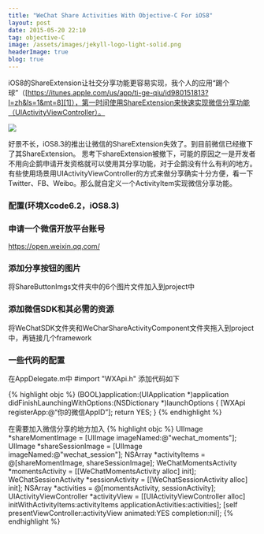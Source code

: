 ```yaml
---
title: "WeChat Share Activities With Objective-C For iOS8"
layout: post
date: 2015-05-20 22:10
tag: objective-C
image: /assets/images/jekyll-logo-light-solid.png
headerImage: true
blog: true
---
```


iOS8的ShareExtension让社交分享功能更容易实现，我个人的应用“踢个球”（[https://itunes.apple.com/us/app/ti-ge-qiu/id980151813?l=zh&ls=1&mt=8][1]），第一时间使用ShareExtension来快速实现微信分享功能（UIActivityViewController）。

![][image-1]
 
好景不长，iOS8.3的推出让微信的ShareExtension失效了。到目前微信已经撤下了其ShareExtension。
思考下shareExtension被撤下，可能的原因之一是开发者不用向企鹅申请开发资格就可以使用其分享功能，对于企鹅没有什么有利的地方。
有些使用场景用UIActivityViewController的方式来做分享确实十分方便，看一下Twitter、FB、Weibo。那么就自定义一个ActivityItem实现微信分享功能。

### 配置(环境Xcode6.2，iOS8.3)
### 申请一个微信开放平台账号
https://open.weixin.qq.com/

### 添加分享按钮的图片
将ShareButtonImgs文件夹中的6个图片文件加入到project中

### 添加微信SDK和其必需的资源
将WeChatSDK文件夹和WeCharShareActivityComponent文件夹拖入到project中，再链接几个framework


### 一些代码的配置
在AppDelegate.m中 #import "WXApi.h" 添加代码如下

{% highlight objc %}
(BOOL)application:(UIApplication *)application
didFinishLaunchingWithOptions:(NSDictionary *)launchOptions {
   [WXApi registerApp:@“你的微信AppID”];
   return YES;
 }
{% endhighlight %}


在需要加入微信分享的地方加入
{% highlight objc %}
UIImage  *shareMomentImage = [UIImage imageNamed:@"wechat_moments"];
UIImage *shareSessionImage = [UIImage imageNamed:@"wechat_session"];
NSArray *activityItems = @[shareMomentImage, shareSessionImage];
WeChatMomentsActivity *momentsActivity = [[WeChatMomentsActivity alloc] init];
WeChatSessionActivity *sessionActivity = [[WeChatSessionActivity alloc] init];
NSArray *activities = @[momentsActivity, sessionActivity];
UIActivityViewController *activityView = [[UIActivityViewController alloc] initWithActivityItems:activityItems
applicationActivities:activities];
[self presentViewController:activityView animated:YES completion:nil];
{% endhighlight %}

[1]:	https://itunes.apple.com/us/app/ti-ge-qiu/id980151813?l=zh&ls=1&mt=8

[image-1]:	http://itwoeleven.github.io/postImgs/2015-05-20-WeChat-Share-Activities-With-Objective-C-For-iOS8/001.png